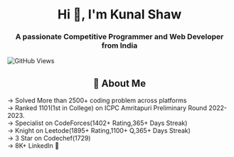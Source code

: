 <h1 align="center">Hi 👋, I'm Kunal Shaw</h1>
<h3 align="center">A passionate Competitive Programmer and Web Developer from India</h3>

![GitHub Views](https://komarev.com/ghpvc/?username=Kunal0612&color=1a95ce)
<h2 align="Center">👋 About Me</h2>
-> Solved More than 2500+ coding problem across platforms 
<br>
-> Ranked 1101(1st in College) on ICPC Amritapuri Preliminary Round 2022-2023.
<br>
-> Specialist on CodeForces(1402+ Rating,365+ Days Streak)
<br>
-> Knight on Leetode(1895+ Rating,1100+ Q,365+ Days Streak)
<br>
-> 3 Star on Codechef(1729)
<br>
-> 8K+ LinkedIn 🚀
